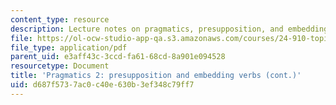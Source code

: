 ```yaml
---
content_type: resource
description: Lecture notes on pragmatics, presupposition, and embedding verbs.
file: https://ol-ocw-studio-app-qa.s3.amazonaws.com/courses/24-910-topics-in-linguistic-theory-propositional-attitudes-spring-2009/d687f5737ac0c40e630b3ef348c79ff7_MIT24_910s09_lec11.pdf
file_type: application/pdf
parent_uid: e3aff43c-3ccd-fa61-68cd-8a901e094528
resourcetype: Document
title: 'Pragmatics 2: presupposition and embedding verbs (cont.)'
uid: d687f573-7ac0-c40e-630b-3ef348c79ff7
---
```

